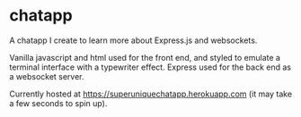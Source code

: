# chatapp

A chatapp I create to learn more about Express.js and websockets. 

Vanilla javascript and html used for the front end, and styled to emulate a terminal interface with a typewriter effect.
Express used for the back end as a websocket server.

Currently hosted at https://superuniquechatapp.herokuapp.com (it may take a few seconds to spin up).
